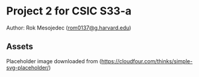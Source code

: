 # Project 2 for CSIC S33-a
Author: Rok Mesojedec (rom0137@g.harvard.edu)

## Assets
Placeholder image downloaded from (https://cloudfour.com/thinks/simple-svg-placeholder/)